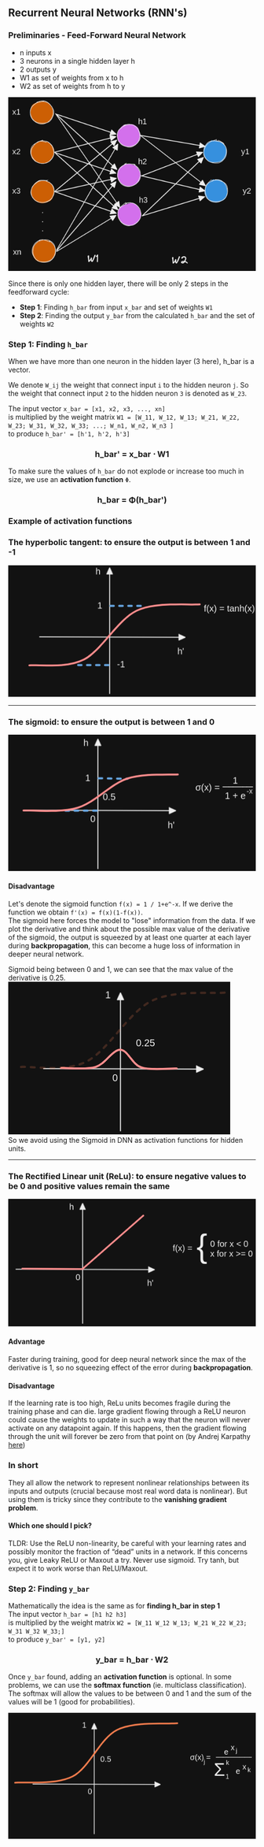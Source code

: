 ## Recurrent Neural Networks (RNN's)

### Preliminaries - Feed-Forward Neural Network

- n inputs x
- 3 neurons in a single hidden layer h
- 2 outputs y
- W1 as set of weights from x to h
- W2 as set of weights from h to y
  
![NN](NN.png "")  

Since there is only one hidden layer, there will be only 2 steps in the feedforward cycle:
- __Step 1__: Finding `h_bar` from input `x_bar` and set of weights `W1`
- __Step 2__: Finding the output `y_bar` from the calculated `h_bar` and the set of weights `W2`
  
### __Step 1__: Finding `h_bar`  
When we have more than one neuron in the hidden layer (3 here), h_bar is a vector.

We denote `W_ij` the weight that connect input `i` to the hidden neuron `j`. So the weight that connect input `2` to the 
hidden neuron `3` is denoted as `W_23`.  
  
The input vector `x_bar = [x1, x2, x3, ..., xn]`  
is multiplied by the weight matrix `W1 = [W_11, W_12, W_13; W_21, W_22, W_23; W_31, W_32, W_33; ...; W_n1, W_n2, W_n3 ]`  
to produce `h_bar' = [h'1, h'2, h'3]`  

<h3><center>h_bar' = x_bar ⋅ W1 </center></h3>  

To make sure the values of `h_bar` do not explode or increase too much in size, we use an __activation function__ `Φ`.  

<h3><center>h_bar = Φ(h_bar') </center></h3>   

### Example of __activation functions__
### The __hyperbolic tangent__: to ensure the output is between 1 and -1  

![Tanh](tanh.png "")   

***  
### The __sigmoid__: to ensure the output is between 1 and 0  

![Sigmoid](sigmoid.png "")   
#### Disadvantage
Let's denote the sigmoid function `f(x) = 1 / 1+e^-x`. If we derive the function we obtain `f'(x) = f(x)(1-f(x))`.  
The sigmoid here forces the model to "lose" information from the data. 
If we plot the derivative and think about the possible max value of the derivative of the sigmoid, the output is 
squeezed by at least one quarter at each layer during __backpropagation__, this can become a huge loss of information in
deeper neural network.   

Sigmoid being between 0 and 1, we can see that the max value of the derivative is 0.25.
![Derivative sigmoid](derivative_sigmoid.png "")  
So we avoid using the Sigmoid in DNN as activation functions for hidden units.  

***  
### The __Rectified Linear unit (ReLu)__: to ensure negative values to be 0 and positive values remain the same  

![ReLu](relu.png "")   
#### Advantage
Faster during training, good for deep neural network since the max of the derivative is 1, so no squeezing effect of the error 
during __backpropagation__.
#### Disadvantage  
If the learning rate is too high, ReLu units becomes fragile during the training phase and can die.
large gradient flowing through a ReLU neuron could cause the weights to update in such a way that the neuron will never 
activate on any datapoint again. If this happens, then the gradient flowing through the unit will forever be zero from 
that point on (by Andrej Karpathy [here](https://cs231n.github.io/neural-networks-1/#nn))
  


### In short
They all allow the network to represent nonlinear relationships between its inputs and outputs (crucial because most 
real word data is nonlinear).
But using them is tricky since they contribute to the __vanishing gradient problem__.  
#### Which one should I pick?
TLDR: Use the ReLU non-linearity, be careful with your learning rates and possibly monitor the fraction of “dead” units 
in a network. If this concerns you, give Leaky ReLU or Maxout a try. Never use sigmoid. Try tanh, but expect it to work 
worse than ReLU/Maxout.  

### __Step 2__: Finding `y_bar`  

Mathematically the idea is the same as for __finding h_bar in step 1__  
The input vector `h_bar = [h1 h2 h3]`  
is multiplied by the weight matrix `W2 = [W_11 W_12 W_13; W_21 W_22 W_23; W_31 W_32 W_33;]`  
to produce `y_bar' = [y1, y2]`  

<h3><center>y_bar = h_bar ⋅ W2 </center></h3> 

Once `y_bar` found, adding an __activation function__ is optional. In some problems, we can use the __softmax function__
(ie. multiclass classification).  
The softmax will allow the values to be between 0 and 1 and the sum of the values will be 1 (good for probabilities).

![Softmax](softmax.png "")   














